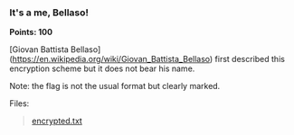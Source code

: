 ### It's a me, Bellaso!
**Points: 100**

[Giovan Battista Bellaso] (https://en.wikipedia.org/wiki/Giovan_Battista_Bellaso)
first described this encryption scheme but it does not bear his name.

Note: the flag is not the usual format but clearly marked.

Files:
>	[encrypted.txt](encrypted.txt)
